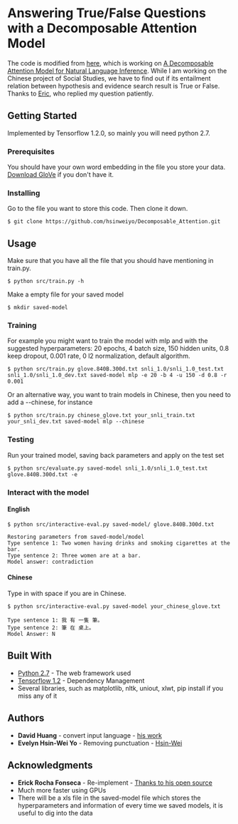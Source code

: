 # Answering True/False Questions with a Decomposable Attention Model

The code is modified from [here](https://github.com/erickrf/multiffn-nli), which is working on [A Decomposable Attention Model for Natural Language Inference](https://arxiv.org/abs/1606.01933). While I am working on the Chinese project of Social Studies, we have to find out if its entailment relation between hypothesis and evidence search result is True or False. Thanks to [Eric](https://github.com/erickrf), who replied my question patiently.

## Getting Started

Implemented by Tensorflow 1.2.0, so mainly you will need python 2.7.

### Prerequisites

You should have your own word embedding in the file you store your data.
[Download GloVe](https://nlp.stanford.edu/projects/glove/) if you don't have it.

### Installing

Go to the file you want to store this code. Then clone it down.

```
$ git clone https://github.com/hsinweiyo/Decomposable_Attention.git
```

## Usage

Make sure that you have all the file that you should have mentioning in train.py.

```
$ python src/train.py -h
```

Make a empty file for your saved model

```
$ mkdir saved-model
```
### Training

For example you might want to train the model with mlp and with the suggested hyperparameters: 20 epochs, 4 batch size, 150 hidden units, 0.8 keep dropout, 0.001 rate, 0 l2 normalization, default algorithm.

```
$ python src/train.py glove.840B.300d.txt snli_1.0/snli_1.0_test.txt snli_1.0/snli_1.0_dev.txt saved-model mlp -e 20 -b 4 -u 150 -d 0.8 -r 0.001
```

Or an alternative way, you want to train models in Chinese, then you need to add a --chinese, for instance

```
$ python src/train.py chinese_glove.txt your_snli_train.txt your_snli_dev.txt saved-model mlp --chinese
```

### Testing 

Run your trained model, saving back parameters and apply on the test set

```
$ python src/evaluate.py saved-model snli_1.0/snli_1.0_test.txt glove.840B.300d.txt -e
```

### Interact with the model

#### English
```
$ python src/interactive-eval.py saved-model/ glove.840B.300d.txt

Restoring parameters from saved-model/model
Type sentence 1: Two women having drinks and smoking cigarettes at the bar. 
Type sentence 2: Three women are at a bar.
Model answer: contradiction
```

#### Chinese

Type in with space if you are in Chinese.

```
$ python src/interactive-eval.py saved-model your_chinese_glove.txt

Type sentence 1: 我 有 一隻 筆。
Type sentence 2: 筆 在 桌上。
Model Answer: N
``` 

## Built With

* [Python 2.7](http://www.dropwizard.io/1.0.2/docs/) - The web framework used
* [Tensorflow 1.2](https://maven.apache.org/) - Dependency Management
* Several libraries, such as matplotlib, nltk, uniout, xlwt, pip install if you miss any of it

## Authors

* **David Huang** - convert input language - [his work](https://github.com/chuangag)
* **Evelyn Hsin-Wei Yo** - Removing punctuation - [Hsin-Wei](https://github.com/hsinweiyo) 

## Acknowledgments

* **Erick Rocha Fonseca** - Re-implement - [Thanks to his open source](https://github.com/erickrf)
* Much more faster using GPUs
* There will be a xls file in the saved-model file which stores the hyperparameters and information of every time we saved models, it is useful to dig into the data
